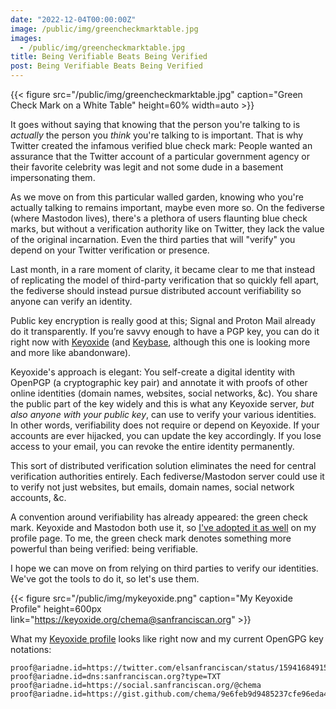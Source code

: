 ```yaml
---
date: "2022-12-04T00:00:00Z"
image: /public/img/greencheckmarktable.jpg
images:
  - /public/img/greencheckmarktable.jpg
title: Being Verifiable Beats Being Verified
post: Being Verifiable Beats Being Verified
---
```


{{< figure src="/public/img/greencheckmarktable.jpg" caption="Green Check Mark on a White Table" height=60% width=auto >}}

It goes without saying that knowing that the person you're talking to is *actually* the person you *think* you're talking to is important. That is why Twitter created the infamous verified blue check mark: People wanted an assurance that the Twitter account of a particular government agency or their favorite celebrity was legit and not some dude in a basement impersonating them.

As we move on from this particular walled garden, knowing who you're actually talking to remains important, maybe even more so. On the fediverse (where Mastodon lives), there's a plethora of users flaunting blue check marks, but without a verification authority like on Twitter, they lack the value of the original incarnation. Even the third parties that will "verify" you depend on your Twitter verification or presence.<!--more-->

Last month, in a rare moment of clarity, it became clear to me that instead of replicating the model of third-party verification that so quickly fell apart, the fediverse should instead pursue distributed account verifiability so anyone can verify an identity.

Public key encryption is really good at this; Signal and Proton Mail already do it transparently. If you’re savvy enough to have a PGP key, you can do it right now with [Keyoxide](https://keyoxide.org/) (and [Keybase](https://keybase.io/), although this one is looking more and more like abandonware).

Keyoxide's approach is elegant: You self-create a digital identity with OpenPGP (a cryptographic key pair) and annotate it with proofs of other online identities (domain names, websites, social networks, &c). You share the public part of the key widely and this is what any Keyoxide server, *but also anyone with your public key*, can use to verify your various identities. In other words, verifiability does not require or depend on Keyoxide. If your accounts are ever hijacked, you can update the key accordingly. If you lose access to your email, you can revoke the entire identity permanently.

This sort of distributed verification solution eliminates the need for central verification authorities entirely. Each fediverse/Mastodon server could use it to verify not just websites, but emails, domain names, social network accounts, &c.

A convention around verifiability has already appeared: the green check mark. Keyoxide and Mastodon both use it, so [I've adopted it as well](https://social.sanfranciscan.org/@chema) on my profile page. To me, the green check mark denotes something more powerful than being verified: being verifiable.

I hope we can move on from relying on third parties to verify our identities. We've got the tools to do it, so let's use them.

{{< figure src="/public/img/mykeyoxide.png" caption="My Keyoxide Profile" height=600px link="https://keyoxide.org/chema@sanfranciscan.org" >}}

What my [Keyoxide profile](https://keyoxide.org/chema@sanfranciscan.org) looks like right now and my current OpenGPG key notations:

    proof@ariadne.id=https://twitter.com/elsanfranciscan/status/1594168491531063296
    proof@ariadne.id=dns:sanfranciscan.org?type=TXT
    proof@ariadne.id=https://social.sanfranciscan.org/@chema
    proof@ariadne.id=https://gist.github.com/chema/9e6feb9d9485237cfe96eda41deb96a0
